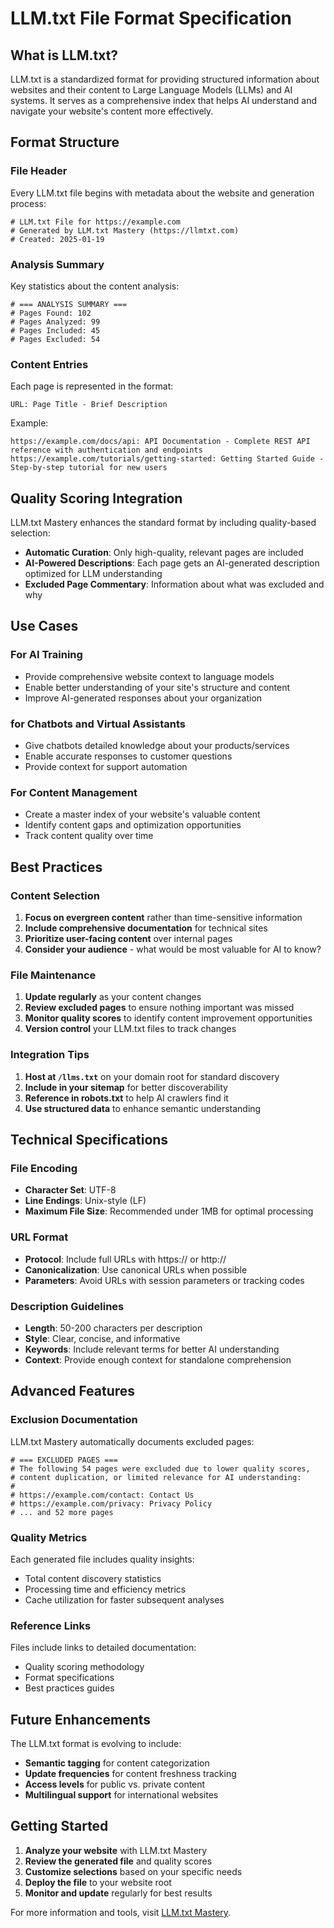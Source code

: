 # LLM.txt File Format Specification

## What is LLM.txt?

LLM.txt is a standardized format for providing structured information about websites and their content to Large Language Models (LLMs) and AI systems. It serves as a comprehensive index that helps AI understand and navigate your website's content more effectively.

## Format Structure

### File Header
Every LLM.txt file begins with metadata about the website and generation process:

```
# LLM.txt File for https://example.com
# Generated by LLM.txt Mastery (https://llmtxt.com)
# Created: 2025-01-19
```

### Analysis Summary
Key statistics about the content analysis:

```
# === ANALYSIS SUMMARY ===
# Pages Found: 102
# Pages Analyzed: 99
# Pages Included: 45
# Pages Excluded: 54
```

### Content Entries
Each page is represented in the format:
```
URL: Page Title - Brief Description
```

Example:
```
https://example.com/docs/api: API Documentation - Complete REST API reference with authentication and endpoints
https://example.com/tutorials/getting-started: Getting Started Guide - Step-by-step tutorial for new users
```

## Quality Scoring Integration

LLM.txt Mastery enhances the standard format by including quality-based selection:

- **Automatic Curation**: Only high-quality, relevant pages are included
- **AI-Powered Descriptions**: Each page gets an AI-generated description optimized for LLM understanding
- **Excluded Page Commentary**: Information about what was excluded and why

## Use Cases

### For AI Training
- Provide comprehensive website context to language models
- Enable better understanding of your site's structure and content
- Improve AI-generated responses about your organization

### for Chatbots and Virtual Assistants
- Give chatbots detailed knowledge about your products/services
- Enable accurate responses to customer questions
- Provide context for support automation

### For Content Management
- Create a master index of your website's valuable content
- Identify content gaps and optimization opportunities
- Track content quality over time

## Best Practices

### Content Selection
1. **Focus on evergreen content** rather than time-sensitive information
2. **Include comprehensive documentation** for technical sites
3. **Prioritize user-facing content** over internal pages
4. **Consider your audience** - what would be most valuable for AI to know?

### File Maintenance
1. **Update regularly** as your content changes
2. **Review excluded pages** to ensure nothing important was missed
3. **Monitor quality scores** to identify content improvement opportunities
4. **Version control** your LLM.txt files to track changes

### Integration Tips
1. **Host at `/llms.txt`** on your domain root for standard discovery
2. **Include in your sitemap** for better discoverability
3. **Reference in robots.txt** to help AI crawlers find it
4. **Use structured data** to enhance semantic understanding

## Technical Specifications

### File Encoding
- **Character Set**: UTF-8
- **Line Endings**: Unix-style (LF)
- **Maximum File Size**: Recommended under 1MB for optimal processing

### URL Format
- **Protocol**: Include full URLs with https:// or http://
- **Canonicalization**: Use canonical URLs when possible
- **Parameters**: Avoid URLs with session parameters or tracking codes

### Description Guidelines
- **Length**: 50-200 characters per description
- **Style**: Clear, concise, and informative
- **Keywords**: Include relevant terms for better AI understanding
- **Context**: Provide enough context for standalone comprehension

## Advanced Features

### Exclusion Documentation
LLM.txt Mastery automatically documents excluded pages:

```
# === EXCLUDED PAGES ===
# The following 54 pages were excluded due to lower quality scores,
# content duplication, or limited relevance for AI understanding:
#
# https://example.com/contact: Contact Us
# https://example.com/privacy: Privacy Policy
# ... and 52 more pages
```

### Quality Metrics
Each generated file includes quality insights:
- Total content discovery statistics
- Processing time and efficiency metrics
- Cache utilization for faster subsequent analyses

### Reference Links
Files include links to detailed documentation:
- Quality scoring methodology
- Format specifications
- Best practices guides

## Future Enhancements

The LLM.txt format is evolving to include:
- **Semantic tagging** for content categorization
- **Update frequencies** for content freshness tracking
- **Access levels** for public vs. private content
- **Multilingual support** for international websites

## Getting Started

1. **Analyze your website** with LLM.txt Mastery
2. **Review the generated file** and quality scores
3. **Customize selections** based on your specific needs
4. **Deploy the file** to your website root
5. **Monitor and update** regularly for best results

For more information and tools, visit [LLM.txt Mastery](https://llmtxt.com).